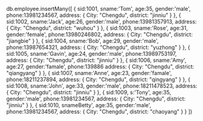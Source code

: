 db.employee.insertMany([
  {
    sid:1001,
    sname:'Tom',
    age:35,
    gender:'male',
    phone:13981234567,
    address: {
      City: "Chengdu",
      district: "jinniu"
    }
  },
  {
    sid:1002,
    sname:'Jack',
    age:26,
    gender:'male',
    phone:13981357913,
    address: {
      City: "Chengdu",
      district: "wuhou"
    }
  },
  {
    sid:1003,
    sname:'Rose',
    age:31,
    gender:'female',
    phone:13980246802,
    address: {
      City: "Chengdu",
      district: "jiangbie"
    }
  },
  {
    sid:1004,
    sname:'Bob',
    age:29,
    gender:'male',
    phone:13987654321,
    address: {
      City: "Chengdu",
      district: "yuzhong"
    }
  },
  {
    sid:1005,
    sname:'Gavin',
    age:24,
    gender:'male',
    phone:13989753197,
    address: {
      City: "Chengdu",
      district: "jinniu"
    }
  },
  {
    sid:1006,
    sname:'Amy',
    age:27,
    gender:'famale',
    phone:139886    address: {
      City: "Chengdu",
      district: "qiangyang"
    }
  },
  {
    sid:1007,
    sname:'Anne',
    age:23,
    gender:'famale',
    phone:18211237894,
    address: {
      City: "Chengdu",
      district: "qingyang"
    }
  },
  {
    sid:1008,
    sname:'John',
    age:33,
    gender:'male',
    phone:18211478523,
    address: {
      City: "Chengdu",
      district: "jinniu"
    }
  },
  {
    sid:1009,
    s:'Tony',
    age:35,
    gender:'male',
    phone:13981234567,
    address: {
      City: "Chengdu",
      district: "jinniu"
    }
  },
  {
    sid:1010,
    snameBetty',
    age:35,
    gender:'male',
    phone:13981234567,
    address: {
      City: "Chengdu",
      district: "chaoyang"
    }
  }
])
